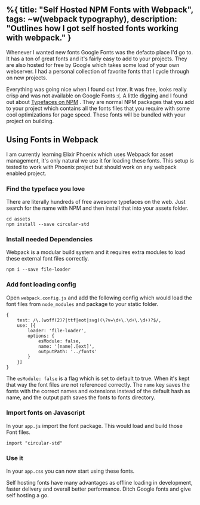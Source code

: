 %{
  title: "Self Hosted NPM Fonts with Webpack",
  tags: ~w(webpack typography),
  description: "Outlines how I got self hosted fonts working with webpack."
}
---

Whenever I wanted new fonts Google Fonts was the defacto place I'd go to. It has a ton of great fonts and it's fairly easy to add to your projects. They are also hosted for free by Google which takes some load of your own webserver. I had a personal collection of favorite fonts that I cycle through on new projects. 

Everything was going nice when I found out Inter. It was free, looks really crisp and was not available on Google Fonts :(. A little digging and I found out about [Typefaces on NPM](https://github.com/KyleAMathews/typefaces) . They are normal NPM packages that you add to your project which contains all the fonts files that you require with some cool optimizations for page speed. These fonts will be bundled with your project on building.

## Using Fonts in Webpack
I am currently learning Elixir Phoenix which uses Webpack for asset management, it's only natural we use it for loading these fonts. This setup is tested to work with Phoenix project but should work on any webpack enabled project.

### Find the typeface you love
There are literally hundreds of free awesome typefaces on the web. Just search for the name with NPM and then install that into your assets folder.

```
cd assets
npm install --save circular-std
```

### Install needed Dependencies
Webpack is a modular build system and it requires extra modules to load these external font files correctly.

```
npm i --save file-loader
```

### Add font loading config
Open `webpack.config.js` and add the following config which would load the font files from `node_modules` and package to your static folder.

```
{
    test: /\.(woff(2)?|ttf|eot|svg)(\?v=\d+\.\d+\.\d+)?$/,
    use: [{
        loader: 'file-loader',
        options: {
            esModule: false,
            name: '[name].[ext]',
            outputPath: '../fonts'
        }
    }]
}
```

The `esModule: false` is a flag which is set to default to true. When it's kept that way the font files are not referenced correctly. The `name` key saves the fonts with the correct names and extensions instead of the default hash as name, and the output path saves the fonts to fonts directory.

### Import fonts on Javascript
In your `app.js` import the font package. This would load and build those Font files.

```
import "circular-std"
```

### Use it
In your `app.css` you can now start using these fonts.

Self hosting fonts have many advantages as offline loading in development, faster delivery and overall better performance. Ditch Google fonts and give self hosting a go.
